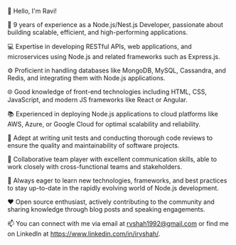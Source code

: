 👋 Hello, I'm Ravi!

🚀 9 years of experience as a Node.js/Nest.js Developer, passionate about building scalable, efficient, and high-performing applications.

💻 Expertise in developing RESTful APIs, web applications, and microservices using Node.js and related frameworks such as Express.js.

⚙️ Proficient in handling databases like MongoDB, MySQL, Cassandra, and Redis, and integrating them with Node.js applications.

🌐 Good knowledge of front-end technologies including HTML, CSS, JavaScript, and modern JS frameworks like React or Angular.

📚 Experienced in deploying Node.js applications to cloud platforms like AWS, Azure, or Google Cloud for optimal scalability and reliability.

🧪 Adept at writing unit tests and conducting thorough code reviews to ensure the quality and maintainability of software projects.

🤝 Collaborative team player with excellent communication skills, able to work closely with cross-functional teams and stakeholders.

🌱 Always eager to learn new technologies, frameworks, and best practices to stay up-to-date in the rapidly evolving world of Node.js development.

❤️ Open source enthusiast, actively contributing to the community and sharing knowledge through blog posts and speaking engagements.

📫 You can connect with me via email at rvshah1992@gmail.com or find me on LinkedIn at https://www.linkedin.com/in/irvshah/.
